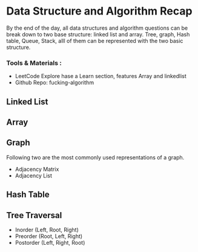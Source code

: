 # Data Structure and Algorithm Recap
By the end of the day, all data structures and algorithm questions can be break down to two base structure:
linked list and array. Tree, graph, Hash table, Queue, Stack, alll of them can be represented with the two basic structure.

### Tools & Materials :
- LeetCode Explore hase a Learn section, features Array and linkedlist
- Github Repo: fucking-algorithm

## Linked List


## Array



## Graph

Following two are the most commonly used representations of a graph.
- Adjacency Matrix
- Adjacency List


## Hash Table


## Tree Traversal
- Inorder (Left, Root, Right)
- Preorder (Root, Left, Right)
- Postorder (Left, Right, Root)
